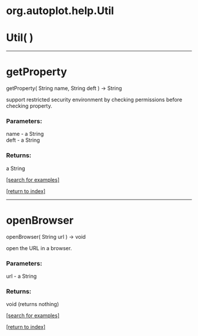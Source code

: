 # org.autoplot.help.Util



# Util( )


***
<a name="getProperty"></a>
# getProperty
getProperty( String name, String deft ) &rarr; String

support restricted security environment by checking permissions before
 checking property.

### Parameters:
name - a String
<br>deft - a String

### Returns:
a String


<a href="https://github.com/autoplot/dev/search?q=getProperty&unscoped_q=getProperty">[search for examples]</a>

<a href="https://github.com/autoplot/documentation/blob/master/javadoc/index-all.md">[return to index]</a>

***
<a name="openBrowser"></a>
# openBrowser
openBrowser( String url ) &rarr; void

open the URL in a browser.

### Parameters:
url - a String

### Returns:
void (returns nothing)


<a href="https://github.com/autoplot/dev/search?q=openBrowser&unscoped_q=openBrowser">[search for examples]</a>

<a href="https://github.com/autoplot/documentation/blob/master/javadoc/index-all.md">[return to index]</a>

